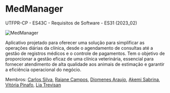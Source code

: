 # MedManager
UTFPR-CP - ES43C - Requisitos de Software - ES31 (2023_02)

![MedManager](https://github.com/akemi275/MedManager-ES43C-2023.2/assets/142634762/6a9ea966-41a0-4167-b614-9306094b193e)

Aplicativo projetado para oferecer uma solução para simplificar as operações diárias da clínica, desde o agendamento de consultas até a gestão de registros médicos e o controle de pagamentos. Tem o objetivo de proporcionar a gestão eficaz de uma clínica veterinária, essencial para fornecer atendimento de alta qualidade aos animais de estimação e garantir a eficiência operacional do negócio. 

Membros: [Carlos Silva](https://github.com/carlossilva2001), [Raiane Campos](https://github.com/RaianeCampos), [Diomenes Araujo](https://github.com/diomenes23), [Akemi Sabrina](https://github.com/akemi275), [Vitória Pinafo](https://github.com/viihpinafo), [Lia Trevisan](https://github.com/LiaTrevisan)
  
